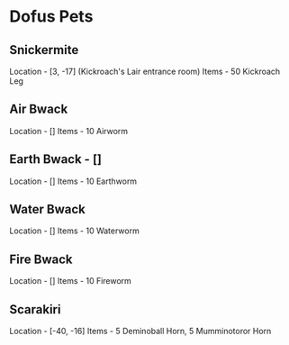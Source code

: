 # Dofus Pets

## Snickermite
Location - [3, -17] (Kickroach's Lair entrance room)
Items - 50 Kickroach Leg

## Air Bwack
Location - []
Items - 10 Airworm

## Earth Bwack - []
Location - []
Items - 10 Earthworm

## Water Bwack
Location - []
Items - 10 Waterworm

## Fire Bwack
Location - []
Items - 10 Fireworm

## Scarakiri
Location - [-40, -16]
Items - 5 Deminoball Horn, 5 Mumminotoror Horn
